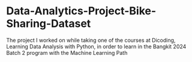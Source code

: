 # Data-Analytics-Project-Bike-Sharing-Dataset
The project I worked on while taking one of the courses at Dicoding, Learning Data Analysis with Python, in order to learn in the Bangkit 2024 Batch 2 program with the Machine Learning Path
